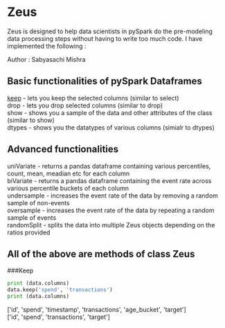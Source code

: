 # Zeus

Zeus is designed to help data scientists in pySpark do the pre-modeling data processing steps without having to write too much code. I have implemented the following :

Author : Sabyasachi Mishra


## Basic functionalities of pySpark Dataframes
[keep](#keep) - lets you keep the selected columns (similar to select) <br />
drop - lets you drop selected columns (similar to drop) <br />
show - shows you a sample of the data and other attributes of the class (similar to show) <br />
dtypes - shows you the datatypes of various columns (simialr to dtypes) <br />

## Advanced functionalities
uniVariate - returns a pandas dataframe containing various percentiles, count, mean, meadian etc for each column <br />
biVariate - returns a pandas dataframe containing the event rate across various percentile buckets of each column <br />
undersample - increases the event rate of the data by removing a random sample of non-events <br />
oversample - increases the event rate of the data by repeating a random sample of events <br />
randomSplit - splits the data into multiple Zeus objects depending on the ratios provided <br />

## All of the above are methods of class Zeus

###Keep

```python
print (data.columns)
data.keep('spend', 'transactions')
print (data.columns)
```
['id', 'spend', 'timestamp', 'transactions', 'age_bucket', 'target'] <br />
['id', 'spend', 'transactions', 'target']

